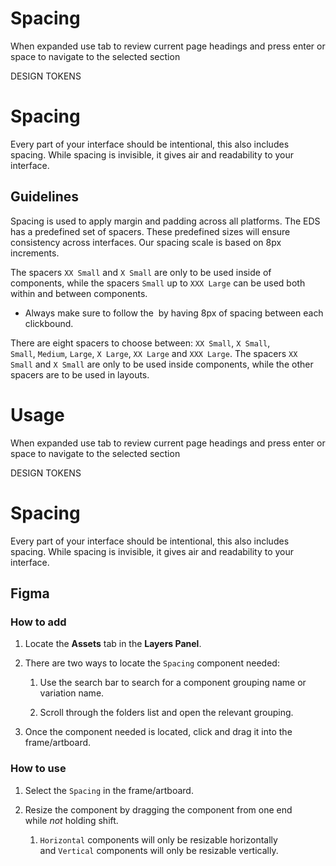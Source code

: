 # Spacing

When expanded use tab to review current page headings and press enter or space to navigate to the selected section

DESIGN TOKENS

# Spacing

Every part of your interface should be intentional, this also includes spacing. While spacing is invisible, it gives air and readability to your interface.

## Guidelines

Spacing is used to apply margin and padding across all platforms. The EDS has a predefined set of spacers. These predefined sizes will ensure consistency across interfaces. Our spacing scale is based on 8px increments.

The spacers `XX Small` and `X Small` are only to be used inside of components, while the spacers `Small` up to `XXX Large` can be used both within and between components.

-   Always make sure to follow the  by having 8px of spacing between each clickbound.
    

There are eight spacers to choose between: `XX Small`, `X Small`,  `Small`, `Medium`, `Large`, `X Large`, `XX Large` and `XXX Large`. The spacers `XX Small` and `X Small` are only to be used inside components, while the other spacers are to be used in layouts.



# Usage

When expanded use tab to review current page headings and press enter or space to navigate to the selected section

DESIGN TOKENS

# Spacing

Every part of your interface should be intentional, this also includes spacing. While spacing is invisible, it gives air and readability to your interface.

## Figma

### How to add

1.  Locate the **Assets** tab in the **Layers Panel**.
    
2.  There are two ways to locate the `Spacing` component needed:
    
    1.  Use the search bar to search for a component grouping name or variation name.
        
    2.  Scroll through the folders list and open the relevant grouping.
        
3.  Once the component needed is located, click and drag it into the frame/artboard.
    

### How to use

1.  Select the `Spacing` in the frame/artboard.
    
2.  Resize the component by dragging the component from one end while _not_ holding shift.
    
    1.  `Horizontal` components will only be resizable horizontally and `Vertical` components will only be resizable vertically.